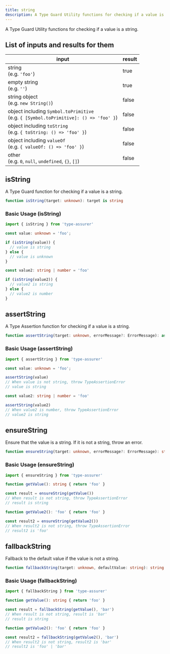 ```yaml
---
title: string
description: A Type Guard Utility functions for checking if a value is a string.
---
```

A Type Guard Utility functions for checking if a value is a string.

## List of inputs and results for them

| input | result |
| ----- | ------ |
| string <br> (e.g. `'foo'`) | true |
| empty string <br> (e.g. `''`) | true |
| string object <br> (e.g. `new String()`) | false |
| object including `Symbol.toPrimitive` <br> (e.g. `{ [Symbol.toPrimitive]: () => 'foo' }`) | false |
| object including `toString` <br> (e.g. `{ toString: () => 'foo' }`) | false |
| object including `valueOf` <br> (e.g. `{ valueOf: () => 'foo' }`) | false |
| other <br> (e.g. `0`, `null`, `undefined`, `{}`, `[]`) | false |

## isString

A Type Guard function for checking if a value is a string.

```typescript
function isString(target: unknown): target is string
```

### Basic Usage (isString)

```typescript
import { isString } from 'type-assurer'

const value: unknown = 'foo';

if (isString(value)) {
  // value is string
} else {
  // value is unknown
}

const value2: string | number = 'foo'

if (isString(value2)) {
  // value2 is string
} else {
  // value2 is number
}
```

## assertString

A Type Assertion function for checking if a value is a string.

```typescript
function assertString(target: unknown, errorMessage?: ErrorMessage): asserts target is string
```

### Basic Usage (assertString)

```typescript
import { assertString } from 'type-assurer'

const value: unknown = 'foo';

assertString(value)
// When value is not string, throw TypeAssertionError
// value is string

const value2: string | number = 'foo'

assertString(value2)
// When value2 is number, throw TypeAssertionError
// value2 is string
```

## ensureString

Ensure that the value is a string. If it is not a string, throw an error.

```typescript
function ensureString(target: unknown, errorMessage?: ErrorMessage): string
```

### Basic Usage (ensureString)

```typescript
import { ensureString } from 'type-assurer'

function getValue(): string { return 'foo' }

const result = ensureString(getValue())
// When result is not string, throw TypeAssertionError
// result is string

function getValue2(): 'foo' { return 'foo' }

const result2 = ensureString(getValue2())
// When result2 is not string, throw TypeAssertionError
// result2 is 'foo'
```

## fallbackString

Fallback to the default value if the value is not a string.

```typescript
function fallbackString(target: unknown, defaultValue: string): string
```

### Basic Usage (fallbackString)

```typescript
import { fallbackString } from 'type-assurer'

function getValue(): string { return 'foo' }

const result = fallbackString(getValue(), 'bar')
// When result is not string, result is 'bar'
// result is string

function getValue2(): 'foo' { return 'foo' }

const result2 = fallbackString(getValue2(), 'bar')
// When result2 is not string, result2 is 'bar'
// result2 is 'foo' | 'bar'
```
